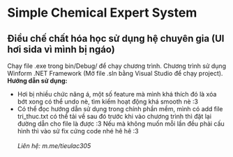 # Simple Chemical Expert System

## Điều chế chất hóa học sử dụng hệ chuyên gia (UI hơi sida vì mình bị ngáo)

Chạy file .exe trong bin/Debug/ để chạy chương trình.
Chương trình sử dụng Winform .NET Framework (Mở file .sln bằng Visual Studio để chạy project).\
**Hướng dẫn sử dụng:**
- Hơi bị nhiều chức năng á, một số feature mà mình khá thích đó là xóa bớt xong có thể undo nè, tìm kiếm hoạt động khá smooth nè :3  
- Có thể đọc hướng dẫn sử dụng trong chính phần mềm, mình có add file tri_thuc.txt có thể tải về sau đó trước khi vào chương trình thì đặt lại đường dẫn cho file là được :3 Nếu mà không muốn mỗi lần đều phải cấu hình thì vào sử fix cứng code nhé hê hê :3  
\
*Liên hệ: m.me/tieulac305*